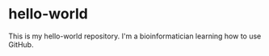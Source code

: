 # hello-world
This is my hello-world repository. I'm a bioinformatician learning how to use GitHub.
